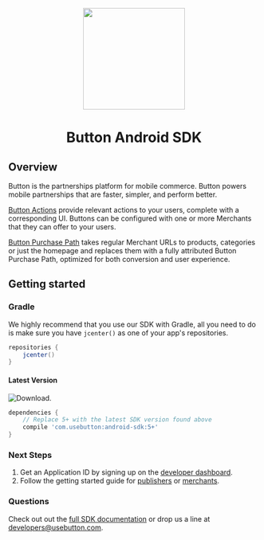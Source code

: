 <p align="center"><img src="https://cloud.githubusercontent.com/assets/1057077/11322171/de11ea38-90ac-11e5-9df6-4da8d87ef76e.png" width="204"/>
</p>

<h1 align="center">Button Android SDK</h1>

## Overview

Button is the partnerships platform for mobile commerce. Button powers mobile partnerships that are faster, simpler, and perform better.

[Button Actions](https://developer.usebutton.com/guides/publishers/android/using-button-actions) provide relevant actions to your users, complete with a corresponding UI. Buttons can be configured with one or more Merchants that they can offer to your users.

[Button Purchase Path](https://developer.usebutton.com/guides/publishers/android/create-a-button-purchase-path) takes regular Merchant URLs to products, categories or just the homepage and replaces them with a fully attributed Button Purchase Path, optimized for both conversion and user experience.

## Getting started

### Gradle

We highly recommend that you use our SDK with Gradle, all you need to do is make sure you have `jcenter()` as one of your app's repositories.

```groovy
repositories {
    jcenter()
}
```
#### Latest Version
![Download](https://api.bintray.com/packages/button/Public/android-sdk/images/download.svg).

```groovy
dependencies {
    // Replace 5+ with the latest SDK version found above
    compile 'com.usebutton:android-sdk:5+'
}
```

### Next Steps

1. Get an Application ID by signing up on the [developer dashboard](https://app.usebutton.com/).
2. Follow the getting started guide for [publishers](https://developer.usebutton.com/publishers) or [merchants](https://developer.usebutton.com/merchants).

### Questions

Check out out the [full SDK documentation](https://developer.usebutton.com/) or drop us a line at developers@usebutton.com.

